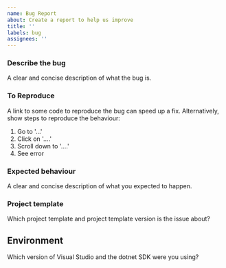 ```yaml
---
name: Bug Report
about: Create a report to help us improve
title: ''
labels: bug
assignees: ''
---
```


### Describe the bug

A clear and concise description of what the bug is.

### To Reproduce

A link to some code to reproduce the bug can speed up a fix. Alternatively, show steps to reproduce the behaviour:

1. Go to '...'
2. Click on '....'
3. Scroll down to '....'
4. See error

### Expected behaviour

A clear and concise description of what you expected to happen.

### Project template

Which project template and project template version is the issue about?

## Environment

Which version of Visual Studio and the dotnet SDK were you using?
